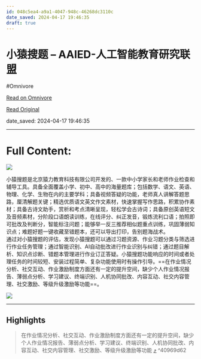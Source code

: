 ```yaml
---
id: 048c5ea4-a9a1-4047-948c-46268dc3110c
date_saved: 2024-04-17 19:46:35
draft: true
---
```


# 小猿搜题 – AAIED-人工智能教育研究联盟
#Omnivore

[Read on Omnivore](https://omnivore.app/me/aaied-18eee747e3b)

[Read Original](http://www.aaied.cn/%E5%B0%8F%E7%8C%BF%E6%90%9C%E9%A2%98-4/04/2023/19464/49/)

date_saved: 2024-04-17 19:46:35


--- 

# Full Content: 

![](https://proxy-prod.omnivore-image-cache.app/216x216,sVoaTEnsQ-9K-KxXacP2V0eYfBWMdml10DvHPMnaTlI4/http://www.aaied.cn/wp-content/uploads/2023/03/%E5%B0%8F%E7%8C%BF%E6%90%9C%E9%A2%98.png) 

小猿搜题是北京猿力教育科技有限公司开发的、一款中小学家长和老师作业检查和辅导工具。具备全面覆盖小学、初中、高中的海量题库；包括数学、语文、英语、物理、化学、生物在内的主要学科；具备视频答疑的功能，老师真人讲解答题思路，厘清解题关键；精选优质语文英文作文素材，快速掌握写作思路，积累协作素材；具备古诗文助手，赏析和考点清晰呈现，轻松学会古诗词；具备原创英语短文及音频素材，分阶段口语朗读训练，在线评分、纠正发音，锻炼流利口语；拍照即可批改及判断分，智能标注问题；能够举一反三推荐相似题重点训练，巩固薄弱知识点；难题好题一键收藏至错题本，还可以导出打印，告别题海战术。  
通过对小猿搜题的评估，发现小猿搜题可以通过习题资源、作业习题分类与筛选进行作业任务管理；通过智能识别、AI自动批改进行作业识别与纠错；通过题目解析、知识点诊断、错题本管理进行作业订正答疑。小猿搜题功能响应的时间或者处理任务的时间较短、安装过程简单、复杂功能使用时有操作引导。==在作业情况分析、社交互动、作业激励制度方面还有一定的提升空间，缺少个人作业情况报告、薄弱点分析、学习建议、终端识别、人机协同批改、内容互动、社交内容管理、社交激励、等级升级激励等功能==。

![](https://proxy-prod.omnivore-image-cache.app/0x0,sbd2iBScYF8enOU3OiR1KhkRclCOQDnKnl4L10ylIVp8/http://www.aaied.cn/wp-content/plugins/elementor/assets/images/placeholder.png) 

---

## Highlights

> 在作业情况分析、社交互动、作业激励制度方面还有一定的提升空间，缺少个人作业情况报告、薄弱点分析、学习建议、终端识别、人机协同批改、内容互动、社交内容管理、社交激励、等级升级激励等功能 [⤴️](https://omnivore.app/me/aaied-18eee747e3b#40969d62-def5-4d2e-a522-79fc82b80d61)  ^40969d62


